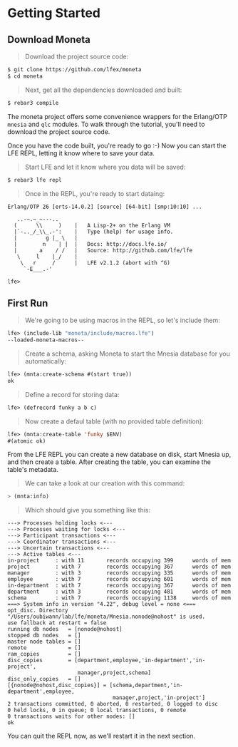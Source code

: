 # Getting Started

## Download Moneta

> Download the project source code:

```bash
$ git clone https://github.com/lfex/moneta
$ cd moneta
```

> Next, get all the dependencies downloaded and built:

```bash
$ rebar3 compile
```

The moneta project offers some convenience wrappers for the Erlang/OTP ``mnesia`` and ``qlc`` modules. To walk through the tutorial, you'll need to download the project source code.

Once you have the code built, you're ready to go :-) Now you can start the LFE REPL, letting it know where to save your data.

> Start LFE and let it know where you data will be saved:

```bash
$ rebar3 lfe repl
```

> Once in the REPL, you're ready to start dataing:

```
Erlang/OTP 26 [erts-14.0.2] [source] [64-bit] [smp:10:10] ...

   ..-~.~_~---..
  (      \\     )    |   A Lisp-2+ on the Erlang VM
  |`-.._/_\\_.-':    |   Type (help) for usage info.
  |         g |_ \   |
  |        n    | |  |   Docs: http://docs.lfe.io/
  |       a    / /   |   Source: http://github.com/lfe/lfe
   \     l    |_/    |
    \   r     /      |   LFE v2.1.2 (abort with ^G)
     `-E___.-'

lfe>
```

## First Run

> We're going to be using macros in the REPL, so let's include them:

``` cl
lfe> (include-lib "moneta/include/macros.lfe")
--loaded-moneta-macros--
```

> Create a schema, asking Moneta to start the Mnesia database for you automatically:

```cl
lfe> (mnta:create-schema #(start true))
ok
```

> Define a record for storing data:

``` cl
lfe> (defrecord funky a b c)
```

> Now create a defaul table (with no provided table definition):

```cl
lfe> (mnta:create-table 'funky $ENV)
#(atomic ok)
```

From the LFE REPL you can create a new database on disk, start Mnesia
up, and then create a table. After creating the table, you can examine the table's metadata.

> We can take a look at our creation with this command:

```cl
> (mnta:info)
```

> Which should give you something like this:

```
---> Processes holding locks <---
---> Processes waiting for locks <---
---> Participant transactions <---
---> Coordinator transactions <---
---> Uncertain transactions <---
---> Active tables <---
in-project     : with 11       records occupying 399      words of mem
project        : with 7        records occupying 367      words of mem
manager        : with 3        records occupying 335      words of mem
employee       : with 7        records occupying 601      words of mem
in-department  : with 7        records occupying 367      words of mem
department     : with 3        records occupying 481      words of mem
schema         : with 7        records occupying 1138     words of mem
===> System info in version "4.22", debug level = none <===
opt_disc. Directory "/Users/oubiwann/lab/lfe/moneta/Mnesia.nonode@nohost" is used.
use fallback at restart = false
running db nodes   = [nonode@nohost]
stopped db nodes   = []
master node tables = []
remote             = []
ram_copies         = []
disc_copies        = [department,employee,'in-department','in-project',
                      manager,project,schema]
disc_only_copies   = []
[{nonode@nohost,disc_copies}] = [schema,department,'in-department',employee,
                                 manager,project,'in-project']
2 transactions committed, 0 aborted, 0 restarted, 0 logged to disc
0 held locks, 0 in queue; 0 local transactions, 0 remote
0 transactions waits for other nodes: []
ok
```

You can quit the REPL now, as we'll restart it in the next section.
